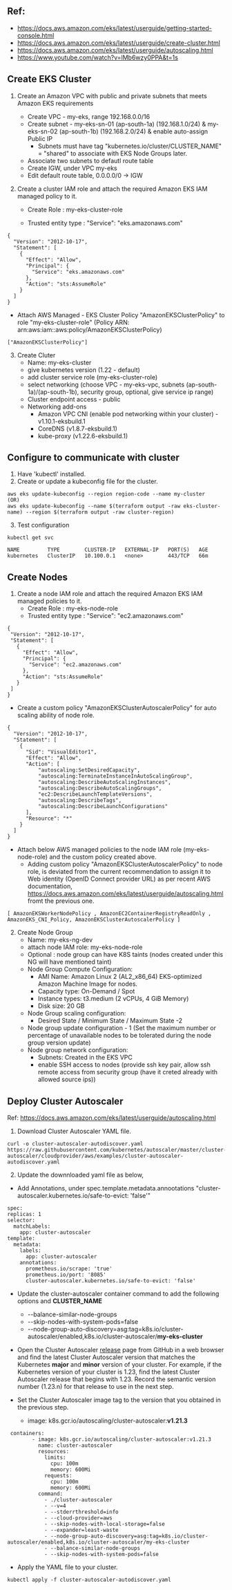 ## Ref:

- https://docs.aws.amazon.com/eks/latest/userguide/getting-started-console.html
- https://docs.aws.amazon.com/eks/latest/userguide/create-cluster.html
- https://docs.aws.amazon.com/eks/latest/userguide/autoscaling.html
- https://www.youtube.com/watch?v=lMb6wzy0PPA&t=1s

## Create EKS Cluster

1. Create an Amazon VPC with public and private subnets that meets Amazon EKS requirements
    - Create VPC - my-eks, range 192.168.0.0/16
    - Create subnet - my-eks-sn-01 (ap-south-1a) (192.168.1.0/24) & my-eks-sn-02 (ap-south-1b) (192.168.2.0/24) & enable auto-assign Public IP
      - Subnets must have tag "kubernetes.io/cluster/CLUSTER_NAME" = "shared" to associate with EKS Node Groups later.
    - Associate two subnets to defautl route table
    - Create IGW, under VPC my-eks
    - Edit default route table, 0.0.0.0/0 -> IGW

2. Create a cluster IAM role and attach the required Amazon EKS IAM managed policy to it.

    - Create Role : my-eks-cluster-role

    - Trusted entity type : "Service": "eks.amazonaws.com"
```
{
  "Version": "2012-10-17",
  "Statement": [
    {
      "Effect": "Allow",
      "Principal": {
        "Service": "eks.amazonaws.com"
      },
      "Action": "sts:AssumeRole"
    }
  ]
}

```
 - Attach AWS Managed - EKS Cluster Policy "AmazonEKSClusterPolicy" to role "my-eks-cluster-role" (Policy ARN: arn:aws:iam::aws:policy/AmazonEKSClusterPolicy)
```
["AmazonEKSClusterPolicy"]
```
3. Create Cluter
    - Name: my-eks-cluster
    - give kubernetes version (1.22 - default)
    - add cluster service role (my-eks-cluster-role)
    - select networking (choose VPC - my-eks-vpc, subnets (ap-south-1a)/(ap-south-1b), security group, optional, give service ip range)
    - Cluster endpoint access - public
    - Networking add-ons 
        - Amazon VPC CNI (enable pod networking within your cluster) - v1.10.1-eksbuild.1
        - CoreDNS (v1.8.7-eksbuild.1)
        - kube-proxy (v1.22.6-eksbuild.1)


## Configure to communicate with cluster

1. Have 'kubectl' installed.
2. Create or update a kubeconfig file for the cluster.

```
aws eks update-kubeconfig --region region-code --name my-cluster
(OR)
aws eks update-kubeconfig --name $(terraform output -raw eks-cluster-name) --region $(terraform output -raw cluster-region)
```
3. Test configuration

 ```
 kubectl get svc

 NAME         TYPE        CLUSTER-IP   EXTERNAL-IP   PORT(S)   AGE
kubernetes   ClusterIP   10.100.0.1   <none>        443/TCP   66m
 ```

## Create Nodes

1. Create a node IAM role and attach the required Amazon EKS IAM managed policies to it.
    - Create Role : my-eks-node-role
    - Trusted entity type : "Service": "ec2.amazonaws.com"
 ```
 {
  "Version": "2012-10-17",
  "Statement": [
    {
      "Effect": "Allow",
      "Principal": {
        "Service": "ec2.amazonaws.com"
      },
      "Action": "sts:AssumeRole"
    }
  ]
}
```
  - Create a custom policy "AmazonEKSClusterAutoscalerPolicy" for auto scaling ability of node role.
```
{
  "Version": "2012-10-17",
  "Statement": [
    {
      "Sid": "VisualEditor1",
      "Effect": "Allow",
      "Action": [
          "autoscaling:SetDesiredCapacity",
          "autoscaling:TerminateInstanceInAutoScalingGroup",
          "autoscaling:DescribeAutoScalingInstances",
          "autoscaling:DescribeAutoScalingGroups",
          "ec2:DescribeLaunchTemplateVersions",
          "autoscaling:DescribeTags",
          "autoscaling:DescribeLaunchConfigurations"
      ],
      "Resource": "*"
    }
  ]
}
```
  - Attach below AWS managed policies to the node IAM role (my-eks-node-role) and the custom policy created above.
    - Adding custom policy "AmazonEKSClusterAutoscalerPolicy" to node role, is deviated from the current recommendation to assign it to Web identity (OpenID Connect provider URL)
      as per recent AWS documentation, https://docs.aws.amazon.com/eks/latest/userguide/autoscaling.html fromt the previous one.

```
[ AmazonEKSWorkerNodePolicy , AmazonEC2ContainerRegistryReadOnly , AmazonEKS_CNI_Policy, AmazonEKSClusterAutoscalerPolicy ]
```

2. Create Node Group
    - Name: my-eks-ng-dev
    - attach node IAM role: my-eks-node-role
    - Optional : node group can have K8S taints (nodes created under this NG will have mentioned taint)
    - Node Group Compute Configuration:
        - AMI Name: Amazon Linux 2 (AL2_x86_64) EKS-optimized Amazon Machine Image for nodes.
        - Capacity type: On-Demand / Spot
        - Instance types: t3.medium (2 vCPUs, 4 GiB Memory)
        - Disk size: 20 GB
    - Node Group scaling configuration:
        - Desired State / Minimum State / Maximum State -2
    - Node group update configuration - 1 (Set the maximum number or percentage of unavailable nodes to be tolerated during the node group version update)
    - Node group network configuration:
        - Subnets: Created in the EKS VPC 
        - enable SSH access to nodes (provide ssh key pair, allow ssh remote access from security group (have it creted already with allowed source ips))

## Deploy Cluster Autoscaler

Ref: https://docs.aws.amazon.com/eks/latest/userguide/autoscaling.html

1. Download Cluster Autoscaler YAML file.
```
curl -o cluster-autoscaler-autodiscover.yaml https://raw.githubusercontent.com/kubernetes/autoscaler/master/cluster-autoscaler/cloudprovider/aws/examples/cluster-autoscaler-autodiscover.yaml
```
2. Update the downnloaded yaml file as below,

 - Add Annotations, under spec.template.metadata.annootations "cluster-autoscaler.kubernetes.io/safe-to-evict: 'false'"
  ```
  spec:
  replicas: 1
  selector:
    matchLabels:
      app: cluster-autoscaler
  template:
    metadata:
      labels:
        app: cluster-autoscaler
      annotations:
        prometheus.io/scrape: 'true'
        prometheus.io/port: '8085'
        cluster-autoscaler.kubernetes.io/safe-to-evict: 'false'
```
 - Update the cluster-autoscaler container command to add the following options and **CLUSTER_NAME**
    - --balance-similar-node-groups
    - --skip-nodes-with-system-pods=false
    - --node-group-auto-discovery=asg:tag=k8s.io/cluster-autoscaler/enabled,k8s.io/cluster-autoscaler/**my-eks-cluster**

 - Open the Cluster Autoscaler [release] page from GitHub in a web browser and find the latest Cluster Autoscaler version that matches the Kubernetes **major** and **minor** version of your cluster. For example, if the Kubernetes version of your cluster is 1.23, find the latest Cluster Autoscaler release that begins with 1.23. Record the semantic version number (1.23.n) for that release to use in the next step.

 - Set the Cluster Autoscaler image tag to the version that you obtained in the previous step.
   - image: k8s.gcr.io/autoscaling/cluster-autoscaler:**v1.21.3**

```
 containers:
        - image: k8s.gcr.io/autoscaling/cluster-autoscaler:v1.21.3
          name: cluster-autoscaler
          resources:
            limits:
              cpu: 100m
              memory: 600Mi
            requests:
              cpu: 100m
              memory: 600Mi
          command:
            - ./cluster-autoscaler
            - --v=4
            - --stderrthreshold=info
            - --cloud-provider=aws
            - --skip-nodes-with-local-storage=false
            - --expander=least-waste
            - --node-group-auto-discovery=asg:tag=k8s.io/cluster-autoscaler/enabled,k8s.io/cluster-autoscaler/my-eks-cluster
            - --balance-similar-node-groups
            - --skip-nodes-with-system-pods=false
```

[release]: <https://github.com/kubernetes/autoscaler/releases>

- Apply the YAML file to your cluster.
```
kubectl apply -f cluster-autoscaler-autodiscover.yaml
```
